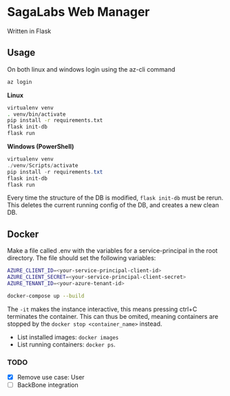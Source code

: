 # SagaLabs Web Manager

Written in Flask

## Usage

On both linux and windows login using the az-cli command

```bash
az login
```


**Linux**

```bash
virtualenv venv
. venv/bin/activate
pip install -r requirements.txt
flask init-db
flask run
```

**Windows (PowerShell)**

```ps1
virtualenv venv
./venv/Scripts/activate
pip install -r requirements.txt
flask init-db
flask run
```

Every time the structure of the DB is modified, `flask init-db` must be rerun.
This deletes the current running config of the DB, and creates a new clean DB.

## Docker

Make a file called .env with the variables for a service-principal in the root directory.
The file should set the following variables:

```bash
AZURE_CLIENT_ID=<your-service-principal-client-id>
AZURE_CLIENT_SECRET=<your-service-principal-client-secret>
AZURE_TENANT_ID=<your-azure-tenant-id>
```

```bash
docker-compose up --build
```

The `-it` makes the instance interactive, this means pressing ctrl+C terminates the container.
This can thus be omited, meaning containers are stopped by the `docker stop <container_name>` instead.

- List installed images: `docker images`
- List running containers: `docker ps`.

### TODO
- [x] Remove use case: User
- [ ] BackBone integration
